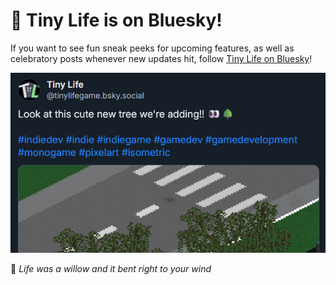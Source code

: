 # 🦋 Tiny Life is on Bluesky!

If you want to see fun sneak peeks for upcoming features, as well as celebratory posts whenever new updates hit, follow [Tiny Life on Bluesky](https://tinylifegame.bsky.social)!

![](media/news/Bsky.png)

🎵 *Life was a willow and it bent right to your wind*
